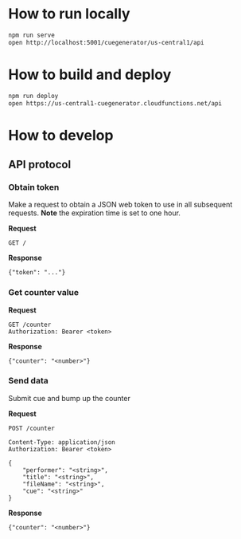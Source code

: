 # How to run locally

```bash
npm run serve
open http://localhost:5001/cuegenerator/us-central1/api
```

# How to build and deploy

```bash
npm run deploy
open https://us-central1-cuegenerator.cloudfunctions.net/api
```

# How to develop

## API protocol

### Obtain token

Make a request to obtain a JSON web token to use in all subsequent requests. **Note** the expiration time is set to one hour.

**Request**

```
GET /
```

**Response**

```
{"token": "..."}
```

### Get counter value

**Request**

```
GET /counter
Authorization: Bearer <token>
```

**Response**

```
{"counter": "<number>"}
```

### Send data

Submit cue and bump up the counter

**Request**

```
POST /counter

Content-Type: application/json
Authorization: Bearer <token>

{
	"performer": "<string>", 
	"title": "<string>", 
	"fileName": "<string>",
	"cue": "<string>"
}
```

**Response**

```
{"counter": "<number>"}
```
